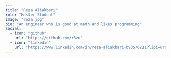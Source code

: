 ```yaml
---
title: "Reza Aliakbari"
role: "Master Student"
image: "reza.jpg"
bio: "An engineer who is good at math and likes programming"
social:
  - icon: "github"
    url: "https://github.com/r3zu"
  - icon: "linkedin"
    url: "https://www.linkedin.com/in/reza-aliakbari-b93576211?lipi=urn%3Ali%3Apage%3Ad_flagship3_profile_view_base_contact_details%3BhSdtJ7S9RgamM3Tn4Sn5Eg%3D%3D"
---
```


